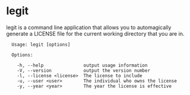 # legit

legit is a command line application that allows you to automagically generate a
LICENSE file for the current working directory that you are in.

```
  Usage: legit [options]

  Options:

    -h, --help               output usage information
    -V, --version            output the version number
    -l, --license <license>  The license to include
    -u, --user <user>        The individual who owns the license
    -y, --year <year>        The year the license is effective

```
